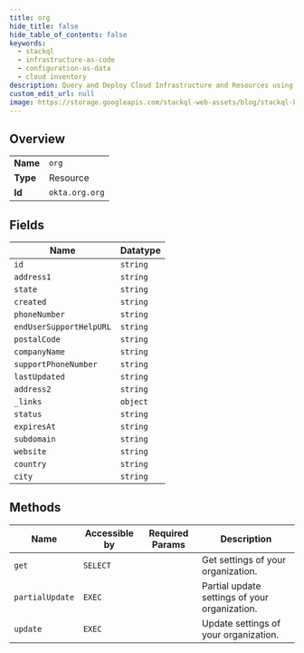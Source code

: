 ```yaml
---
title: org
hide_title: false
hide_table_of_contents: false
keywords:
  - stackql
  - infrastructure-as-code
  - configuration-as-data
  - cloud inventory
description: Query and Deploy Cloud Infrastructure and Resources using SQL
custom_edit_url: null
image: https://storage.googleapis.com/stackql-web-assets/blog/stackql-blog-post-featured-image.png
---
```

  
    

## Overview
<table><tbody>
<tr><td><b>Name</b></td><td><code>org</code></td></tr>
<tr><td><b>Type</b></td><td>Resource</td></tr>
<tr><td><b>Id</b></td><td><code>okta.org.org</code></td></tr>
</tbody></table>

## Fields
| Name | Datatype |
| ---- | -------- |
| `id` | `string` |
| `address1` | `string` |
| `state` | `string` |
| `created` | `string` |
| `phoneNumber` | `string` |
| `endUserSupportHelpURL` | `string` |
| `postalCode` | `string` |
| `companyName` | `string` |
| `supportPhoneNumber` | `string` |
| `lastUpdated` | `string` |
| `address2` | `string` |
| `_links` | `object` |
| `status` | `string` |
| `expiresAt` | `string` |
| `subdomain` | `string` |
| `website` | `string` |
| `country` | `string` |
| `city` | `string` |
## Methods
| Name | Accessible by | Required Params | Description |
| ---- | ------------- | --------------- | ----------- |
| `get` | `SELECT` |  | Get settings of your organization. |
| `partialUpdate` | `EXEC` |  | Partial update settings of your organization. |
| `update` | `EXEC` |  | Update settings of your organization. |
